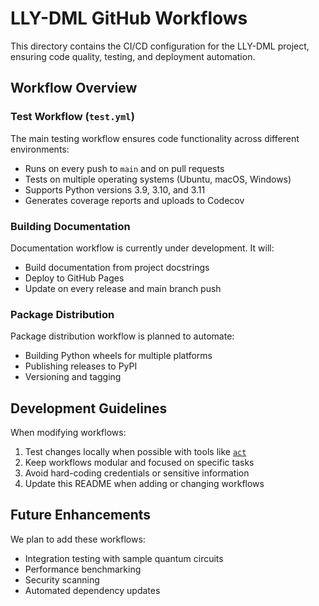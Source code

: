 # **LLY-DML GitHub Workflows**

This directory contains the CI/CD configuration for the LLY-DML project, ensuring code quality, testing, and deployment automation.

## **Workflow Overview**

### **Test Workflow (`test.yml`)**
The main testing workflow ensures code functionality across different environments:
- Runs on every push to `main` and on pull requests
- Tests on multiple operating systems (Ubuntu, macOS, Windows)
- Supports Python versions 3.9, 3.10, and 3.11
- Generates coverage reports and uploads to Codecov

### **Building Documentation**
Documentation workflow is currently under development. It will:
- Build documentation from project docstrings
- Deploy to GitHub Pages
- Update on every release and main branch push

### **Package Distribution**
Package distribution workflow is planned to automate:
- Building Python wheels for multiple platforms
- Publishing releases to PyPI
- Versioning and tagging

## **Development Guidelines**

When modifying workflows:
1. Test changes locally when possible with tools like [`act`](https://github.com/nektos/act)
2. Keep workflows modular and focused on specific tasks
3. Avoid hard-coding credentials or sensitive information
4. Update this README when adding or changing workflows

## **Future Enhancements**

We plan to add these workflows:
- Integration testing with sample quantum circuits
- Performance benchmarking
- Security scanning
- Automated dependency updates